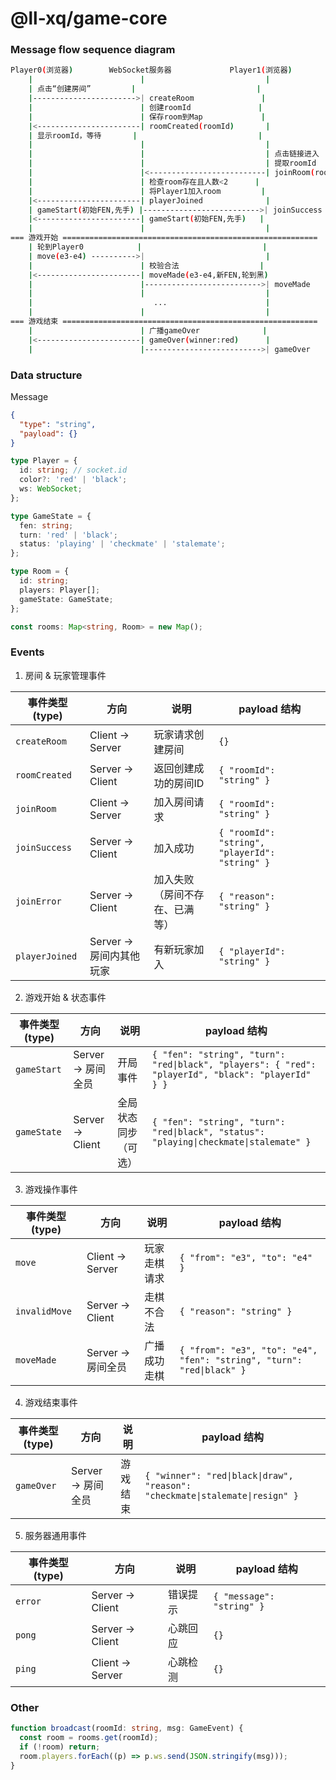 # @ll-xq/game-core

### Message flow sequence diagram

```sh
Player0(浏览器)        WebSocket服务器             Player1(浏览器)
    |                        |                           |
    | 点击“创建房间”         |                           |
    |----------------------->| createRoom               |
    |                        | 创建roomId               |
    |                        | 保存room到Map             |
    |<-----------------------| roomCreated(roomId)       |
    | 显示roomId，等待       |                           |
    |                        |                           |
    |                        |                           | 点击链接进入
    |                        |                           | 提取roomId
    |                        |<--------------------------| joinRoom(roomId)
    |                        | 检查room存在且人数<2      |
    |                        | 将Player1加入room         |
    |<-----------------------| playerJoined              |
    | gameStart(初始FEN,先手) |-------------------------->| joinSuccess
    |<-----------------------| gameStart(初始FEN,先手)   |
    |                        |                           |
=== 游戏开始 =========================================================
    | 轮到Player0            |                           |
    | move(e3-e4) ---------->|                           |
    |                        | 校验合法                  |
    |<-----------------------| moveMade(e3-e4,新FEN,轮到黑)
    |                        |-------------------------->| moveMade
    |                        |                           |
    |                           ...                      |
    |                        |                           |
=== 游戏结束 =========================================================
    |                        | 广播gameOver              |
    |<-----------------------| gameOver(winner:red)      |
    |                        |-------------------------->| gameOver
```

### Data structure

Message

```json
{
  "type": "string",
  "payload": {}
}
```

```ts
type Player = {
  id: string; // socket.id
  color?: 'red' | 'black';
  ws: WebSocket;
};

type GameState = {
  fen: string;
  turn: 'red' | 'black';
  status: 'playing' | 'checkmate' | 'stalemate';
};

type Room = {
  id: string;
  players: Player[];
  gameState: GameState;
};

const rooms: Map<string, Room> = new Map();
```

### Events

1. 房间 & 玩家管理事件

| **事件类型 (type)** | **方向**                | **说明**                       | **payload 结构**                               |
| ------------------- | ----------------------- | ------------------------------ | ---------------------------------------------- |
| `createRoom`        | Client → Server         | 玩家请求创建房间               | `{}`                                           |
| `roomCreated`       | Server → Client         | 返回创建成功的房间ID           | `{ "roomId": "string" }`                       |
| `joinRoom`          | Client → Server         | 加入房间请求                   | `{ "roomId": "string" }`                       |
| `joinSuccess`       | Server → Client         | 加入成功                       | `{ "roomId": "string", "playerId": "string" }` |
| `joinError`         | Server → Client         | 加入失败（房间不存在、已满等） | `{ "reason": "string" }`                       |
| `playerJoined`      | Server → 房间内其他玩家 | 有新玩家加入                   | `{ "playerId": "string" }`                     |

2. 游戏开始 & 状态事件

| **事件类型 (type)** | **方向**          | **说明**             | **payload 结构**                                                                                   |
| ------------------- | ----------------- | -------------------- | -------------------------------------------------------------------------------------------------- |
| `gameStart`         | Server → 房间全员 | 开局事件             | `{ "fen": "string", "turn": "red\|black", "players": { "red": "playerId", "black": "playerId" } }` |
| `gameState`         | Server → Client   | 全局状态同步（可选） | `{ "fen": "string", "turn": "red\|black", "status": "playing\|checkmate\|stalemate" }`             |

3. 游戏操作事件

| **事件类型 (type)** | **方向**          | **说明**     | **payload 结构**                                                      |
| ------------------- | ----------------- | ------------ | --------------------------------------------------------------------- |
| `move`              | Client → Server   | 玩家走棋请求 | `{ "from": "e3", "to": "e4" }`                                        |
| `invalidMove`       | Server → Client   | 走棋不合法   | `{ "reason": "string" }`                                              |
| `moveMade`          | Server → 房间全员 | 广播成功走棋 | `{ "from": "e3", "to": "e4", "fen": "string", "turn": "red\|black" }` |

4. 游戏结束事件

| **事件类型 (type)** | **方向**          | **说明** | **payload 结构**                                                             |
| ------------------- | ----------------- | -------- | ---------------------------------------------------------------------------- |
| `gameOver`          | Server → 房间全员 | 游戏结束 | `{ "winner": "red\|black\|draw", "reason": "checkmate\|stalemate\|resign" }` |

5. 服务器通用事件

| **事件类型 (type)** | **方向**        | **说明** | **payload 结构**          |
| ------------------- | --------------- | -------- | ------------------------- |
| `error`             | Server → Client | 错误提示 | `{ "message": "string" }` |
| `pong`              | Server → Client | 心跳回应 | `{}`                      |
| `ping`              | Client → Server | 心跳检测 | `{}`                      |

### Other

```ts
function broadcast(roomId: string, msg: GameEvent) {
  const room = rooms.get(roomId);
  if (!room) return;
  room.players.forEach((p) => p.ws.send(JSON.stringify(msg)));
}
```
